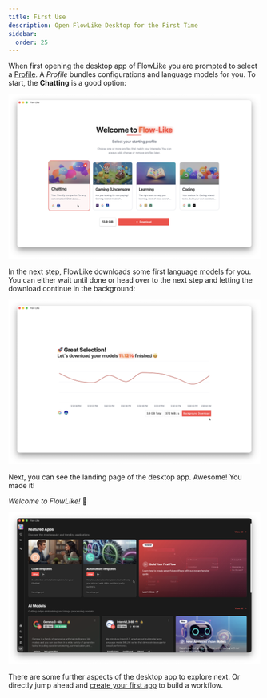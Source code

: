 ```yaml
---
title: First Use
description: Open FlowLike Desktop for the First Time
sidebar:
  order: 25
---
```


When first opening the desktop app of FlowLike you are prompted to select a [Profile](/start/profiles). A *Profile* bundles configurations and language models for you. To start, the **Chatting** is a good option:

![A screenshot of FlowLike Desktop showing how to select a profile for the first time](../../../assets/SelectingFirstProfile.webp)

In the next step, FlowLike downloads some first [language models](/start/models/) for you. You can either wait until done or head over to the next step and letting the download continue in the background:

![A screenshot of FlowLike Desktop showing the download progress for language models when opening the app for the first time](../../../assets/LoadingFirstModels.webp)

Next, you can see the landing page of the desktop app. Awesome! You made it! 

*Welcome to FlowLike!* 🎉

![A screenshot of the FlowLike Desktop landing page with swimlanes for public apps, models and more](../../../assets/LandingPage.webp)

There are some further aspects of the desktop app to explore next. Or directly jump ahead and [create your first app](/docs/apps/create/) to build a workflow.